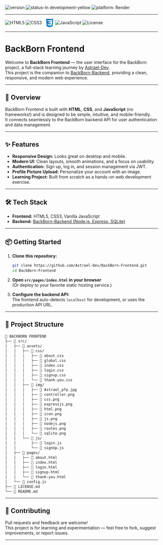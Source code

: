 ![version](https://img.shields.io/badge/Version-1.0.0-blue)
![status-In development-yellow](https://img.shields.io/badge/Status-In%20development-yellow)
![platform: Render](https://img.shields.io/badge/platform-Render-8e44ad?logo=render&logoColor=white)

---

![HTML5](https://img.shields.io/badge/HTML5-v1.0.0-E34F26?logo=html5&logoColor=white)
![CSS3](https://img.shields.io/badge/CSS3-v1.0.0-1572B6?logo=css3&logoColor=white)
<img src="https://raw.githubusercontent.com/devicons/devicon/master/icons/css3/css3-original.svg" alt="CSS3" width="28" height="28" style="vertical-align:middle; margin-left:8px;" />
![JavaScript](https://img.shields.io/badge/JavaScript-ES6+-F7DF1E?logo=javascript&logoColor=white)
![License](https://img.shields.io/badge/license-MIT-brightgreen)

---

# BackBorn Frontend

Welcome to **BackBorn Frontend** — the user interface for the BackBorn project, a full-stack learning journey by [Astrael-Dev](https://github.com/Astrael-Dev).  
This project is the companion to [BackBorn-Backend](https://github.com/Astrael-Dev/BackBorn-Backend), providing a clean, responsive, and modern web experience.

---

## 🚀 Overview

BackBorn Frontend is built with **HTML**, **CSS**, and **JavaScript** (no frameworks!) and is designed to be simple, intuitive, and mobile-friendly.  
It connects seamlessly to the BackBorn backend API for user authentication and data management.

---

## ✨ Features

- **Responsive Design:** Looks great on desktop and mobile.
- **Modern UI:** Clean layouts, smooth animations, and a focus on usability.
- **Authentication:** Sign up, log in, and session management via JWT.
- **Profile Picture Upload:** Personalize your account with an image.
- **Learning Project:** Built from scratch as a hands-on web development exercise.

---

## 🛠️ Tech Stack

- **Frontend:** HTML5, CSS3, Vanilla JavaScript
- **Backend:** [BackBorn-Backend (Node.js, Express, SQLite)](https://github.com/Astrael-Dev/BackBorn-Backend)

---

## 📦 Getting Started

1. **Clone this repository:**
   ```sh
   git clone https://github.com/Astrael-Dev/BackBorn-Frontend.git
   cd BackBorn-Frontend
   ```

2. **Open `src/pages/index.html` in your browser**  
   (Or deploy to your favorite static hosting service.)

3. **Configure the backend API:**  
   The frontend auto-detects `localhost` for development, or uses the production API URL.

---

## 📁 Project Structure

```
📁 BACKBORN FRONTEND
├── 📁 src/
│   ├── 📁 assets/
│   │   ├── 📁 css/
│   │   │   ├── 📄 about.css
│   │   │   ├── 📄 global.css
│   │   │   ├── 📄 index.css
│   │   │   ├── 📄 login.css
│   │   │   ├── 📄 signup.css
│   │   │   └── 📄 thank-you.css
│   │   ├── 📁 img/
│   │   │   ├── 🎨 Astrael_pfp.jpg
│   │   │   ├── 🎨 controller.png
│   │   │   ├── 🎨 css.png
│   │   │   ├── 🎨 expressjs.png
│   │   │   ├── 🎨 html.png
│   │   │   ├── 🎨 icon.png
│   │   │   ├── 🎨 js.png
│   │   │   ├── 🎨 nodejs.png
│   │   │   ├── 🎨 routes.png
│   │   │   └── 🎨 sqlite.png
│   │   └── 📁 js/
│   │       ├── 📄 login.js
│   │       └── 📄 signUp.js
│   ├── 📁 pages/
│   │   ├── 📄 about.html
│   │   ├── 📄 index.html
│   │   ├── 📄 login.html
│   │   ├── 📄 signup.html
│   │   └── 📄 thank-you.html
│   └── 📄 config.js
├── 📖 LICENSE.md
└── 📖 README.md
```

---

## 🤝 Contributing

Pull requests and feedback are welcome!  
This project is for learning and experimentation — feel free to fork, suggest improvements, or report issues.

---



